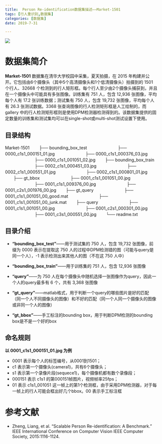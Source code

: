 ```yaml
---
title:  Person Re-identification数据集描述——Market-1501
tags: [行人重识别,数据集]
categories: [数据集]
date: 2019-7-31

---
```


![](http://changingfond.oss-cn-hangzhou.aliyuncs.com/18-7-12/87140649.jpg)
# 数据集简介
**Market-1501** 数据集在清华大学校园中采集，夏天拍摄，在 2015 年构建并公开。它包括由6个摄像头（其中5个高清摄像头和1个低清摄像头）拍摄到的 1501 个行人、32668 个检测到的行人矩形框。每个行人至少由2个摄像头捕获到，并且在一个摄像头中可能具有多张图像。训练集有 751 人，包含 12,936 张图像，平均每个人有 17.2 张训练数据；测试集有 750 人，包含 19,732 张图像，平均每个人有 26.3 张测试数据。3368 张查询图像的行人检测矩形框是人工绘制的，而 gallery 中的行人检测矩形框则是使用DPM检测器检测得到的。该数据集提供的固定数量的训练集和测试集均可以在single-shot或multi-shot测试设置下使用。
## 目录结构
Market-1501
　　├── bounding_box_test
　　　　　　　├── 0000_c1s1_000151_01.jpg
　　　　　　　├── 0000_c1s1_000376_03.jpg
　　　　　　　├── 0000_c1s1_001051_02.jpg
　　├── bounding_box_train
　　　　　　　├── 0002_c1s1_000451_03.jpg
　　　　　　　├── 0002_c1s1_000551_01.jpg
　　　　　　　├── 0002_c1s1_000801_01.jpg
　　├── gt_bbox
　　　　　　　├── 0001_c1s1_001051_00.jpg
　　　　　　　├── 0001_c1s1_009376_00.jpg
　　　　　　　├── 0001_c2s1_001976_00.jpg
　　├── gt_query
　　　　　　　├── 0001_c1s1_001051_00_good.mat
　　　　　　　├── 0001_c1s1_001051_00_junk.mat
　　├── query
　　　　　　　├── 0001_c1s1_001051_00.jpg
　　　　　　　├── 0001_c2s1_000301_00.jpg
　　　　　　　├── 0001_c3s1_000551_00.jpg
　　└── readme.txt
##   目录介绍
 - **“bounding_box_test”**——用于测试集的 750 人，包含 19,732 张图像，前缀为 0000 表示在提取这 750 人的过程中DPM检测错的图（可能与query是同一个人），-1 表示检测出来其他人的图（不在这 750 人中）

- **“bounding_box_train”**——用于训练集的 751 人，包含 12,936 张图像
-  **“query”**——为 750 人在每个摄像头中随机选择一张图像作为query，因此一个人的query最多有 6 个，共有 3,368 张图像

- **“gt_query”**——matlab格式，用于判断一个query的哪些图片是好的匹配（同一个人不同摄像头的图像）和不好的匹配（同一个人同一个摄像头的图像或非同一个人的图像）
-  **“gt_bbox”**——手工标注的bounding box，用于判断DPM检测的bounding box是不是一个好的box

## 命名规则
**以 0001_c1s1_000151_01.jpg 为例**
-  0001 表示每个人的标签编号，从0001到1501；
-  c1 表示第一个摄像头(camera1)，共有6个摄像头；
-  s1 表示第一个录像片段(sequece1)，每个摄像机都有数个录像段；
-  000151 表示 c1s1 的第000151帧图片，视频帧率25fps；
-  01 表示 c1s1_001051 这一帧上的第1个检测框，由于采用DPM检测器，对于每一帧上的行人可能会框出好几个bbox。00 表示手工标注框

# 参考文献
- Zheng, Liang, et al. “Scalable Person Re-identification: A Benchmark.” IEEE International Conference on Computer Vision IEEE Computer Society, 2015:1116-1124.